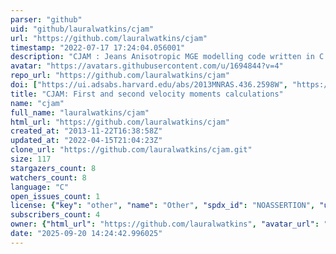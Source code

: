 ```yaml
---
parser: "github"
uid: "github/lauralwatkins/cjam"
url: "https://github.com/lauralwatkins/cjam"
timestamp: "2022-07-17 17:24:04.056001"
description: "CJAM : Jeans Anisotropic MGE modelling code written in C from Watkins et al. 2013, MNRAS, 436, 2598"
avatar: "https://avatars.githubusercontent.com/u/1694844?v=4"
repo_url: "https://github.com/lauralwatkins/cjam"
doi: ["https://ui.adsabs.harvard.edu/abs/2013MNRAS.436.2598W", "https://ui.adsabs.harvard.edu/abs/2013ascl.soft12013W/abstract"]
title: "CJAM: First and second velocity moments calculations"
name: "cjam"
full_name: "lauralwatkins/cjam"
html_url: "https://github.com/lauralwatkins/cjam"
created_at: "2013-11-22T16:38:58Z"
updated_at: "2022-04-15T21:04:23Z"
clone_url: "https://github.com/lauralwatkins/cjam.git"
size: 117
stargazers_count: 8
watchers_count: 8
language: "C"
open_issues_count: 1
license: {"key": "other", "name": "Other", "spdx_id": "NOASSERTION", "url": null, "node_id": "MDc6TGljZW5zZTA="}
subscribers_count: 4
owner: {"html_url": "https://github.com/lauralwatkins", "avatar_url": "https://avatars.githubusercontent.com/u/1694844?v=4", "login": "lauralwatkins", "type": "User"}
date: "2025-09-20 14:24:42.996025"
---
```

